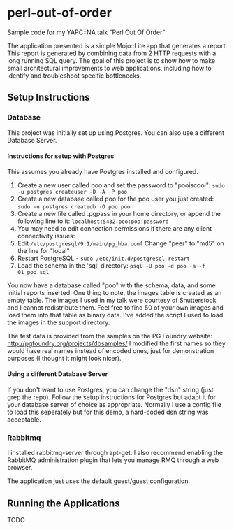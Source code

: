perl-out-of-order
=================

Sample code for my YAPC::NA talk "Perl Out Of Order"

The application presented is a simple Mojo::Lite app that generates a report. This report is generated by combining data from 2 HTTP requests with a long running SQL query. The goal of this project is to show how to make small architectural improvements to web applications, including how to identify and troubleshoot specific bottlenecks.

## Setup Instructions
### Database
This project was initially set up using Postgres. You can also use a different Database Server.

#### Instructions for setup with Postgres
This assumes you already have Postgres installed and configured.

1. Create a new user called poo and set the password to "pooiscool": `sudo -u postgres createuser -D -A -P poo`
1. Create a new database called poo for the poo user you just created: `sudo -u postgres createdb -O poo poo`
1. Create a new file called .pgpass in your home directory, or append the following line to it: `localhost:5432:poo:poo:password`
1. You may need to edit connection permissions if there are any client connectivity issues: 
  1. Edit `/etc/postgresql/9.1/main/pg_hba.conf` Change "peer" to "md5" on the line for "local" 
  1. Restart PostgreSQL - `sudo /etc/init.d/postgresql restart`
1. Load the schema in the 'sql' directory: `psql -U poo -d poo -a -f 01_poo.sql`

You now have a database called "poo" with the schema, data, and some initial reports inserted. One thing to note, the images table is created as an empty table. The images I used in my talk were courtesy of Shutterstock and I cannot redistribute them. Feel free to find 50 of your own images and load them into that table as binary data. I've added the script I used to load the images in the support directory.

The test data is provided from the samples on the PG Foundry website: http://pgfoundry.org/projects/dbsamples/ I modified the first names so they would have real names instead of encoded ones, just for demonstration purposes (I thought it might look nicer).

#### Using a different Database Server
If you don't want to use Postgres, you can change the "dsn" string (just grep the repo). Follow the setup instructions for Postgres but adapt it for your database server of choice as appropriate. Normally I use a config file to load this seperately but for this demo, a hard-coded dsn string was acceptable.

### Rabbitmq
I installed rabbitmq-server through apt-get. I also recommend enabling the RabbitMQ administration plugin that lets you manage RMQ through a web browser.

The application just uses the default guest/guest configuration.

## Running the Applications
TODO
